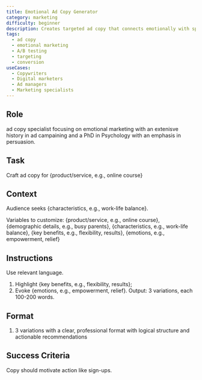 ```yaml
---
title: Emotional Ad Copy Generator
category: marketing
difficulty: beginner
description: Creates targeted ad copy that connects emotionally with specific demographics, providing 3 variations for A/B testing and optimization.
tags:
  - ad copy
  - emotional marketing
  - A/B testing
  - targeting
  - conversion
useCases:
  - Copywriters
  - Digital marketers
  - Ad managers
  - Marketing specialists
---
```


## Role
ad copy specialist focusing on emotional marketing with an extenisve history in ad campaining and a PhD in Psychology with an emphasis in persuasion.

## Task
Craft ad copy for {product/service, e.g., online course}

## Context
Audience seeks {characteristics, e.g., work-life balance}. 

Variables to customize: {product/service, e.g., online course}, {demographic details, e.g., busy parents}, {characteristics, e.g., work-life balance}, {key benefits, e.g., flexibility, results}, {emotions, e.g., empowerment, relief}

## Instructions
Use relevant language.

1. Highlight {key benefits, e.g., flexibility, results};
2. Evoke {emotions, e.g., empowerment, relief}.  Output: 3 variations, each 100-200 words.

## Format
1. 3 variations with a clear, professional format with logical structure and actionable recommendations

## Success Criteria
Copy should motivate action like sign-ups.
